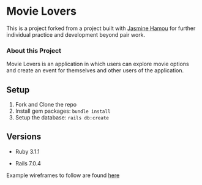 # Movie Lovers

This is a project forked from a project built with [Jasmine Hamou](https://github.com/hamouj) for further individual practice and development beyond pair work.

### About this Project

Movie Lovers is an application in which users can explore movie options and create an event for themselves and other users of the application.

## Setup

1. Fork and Clone the repo
2. Install gem packages: `bundle install`
3. Setup the database: `rails db:create`


## Versions

- Ruby 3.1.1

- Rails 7.0.4

Example wireframes to follow are found [here](https://backend.turing.edu/module3/projects/viewing_party_lite/wireframes)
